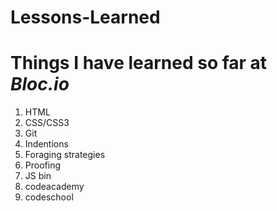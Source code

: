 # Lessons-Learned
<h1> Things I have learned so far at <i>Bloc.io</i></h1>
 <ol>
  <li>HTML</li>
  <li>CSS/CSS3</li>
  <li>Git</li>
  <li>Indentions</li>
  <li>Foraging strategies</li>
  <li>Proofing</li>
  <li>JS bin</li>
  <li>codeacademy</li>
  <li>codeschool</li>
 </ol>
 
